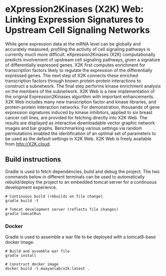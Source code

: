 # eXpression2Kinases (X2K) Web: Linking Expression Signatures to Upstream Cell Signaling Networks
While gene expression data at the mRNA level can be globally and accurately measured, profiling the activity of cell signaling pathways is currently much more difficult. eXpression2Kinases (X2K) computationally predicts involvement of upstream cell signaling pathways, given a signature of differentially expressed genes. X2K first computes enrichment for transcription factors likely to regulate the expression of the differentially expressed genes. The next step of X2K connects these enriched transcription factors through known protein-protein interactions to construct a subnetwork. The final step performs kinase enrichment analysis on the members of the subnetwork. X2K Web is a new implementation of the original Expression2Kinases algorithm with important enhancements. X2K Web includes many new transcription factor and kinase libraries, and protein-protein interaction networks. For demonstration, thousands of gene expression signatures induced by kinase inhibitors, applied to six breast cancer cell lines, are provided for fetching directly into X2K Web. The results are displayed as interactive downloadable vector graphic network images and bar graphs. Benchmarking various settings via random permutations enabled the identification of an optimal set of parameters to be used as the default settings in X2K Web. X2K Web is freely available from http://X2K.cloud.

## Build instructions
Gradle is used to fetch dependencies, build and debug the project. The two commands below in different terminals can be used to automatically rebuild/deploy the project to an embedded tomcat server for a continuous development experience.
```
# Continuous build (rebuilds on file change)
gradle build -t

# Tomcat development server (reflects file changes)
gradle tomcatRun
```

### Docker
Gradle is used to assemble a war file to be deployed with a tomcat8-base docker image.
```
# Build and assemble war file
gradle install

# Construct docker image
docker build -t maayanlab/x2k:latest .
```
